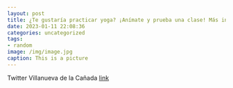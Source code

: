 ```yaml
---
layout: post
title: ¿Te gustaría practicar yoga? ¡Anímate y prueba una clase! Más información a través del ☎️ 91 812 51 66 o en 📧deportes@ayto-vill...
date: 2023-01-11 22:08:36
categories: uncategorized
tags:
- random
image: /img/image.jpg
caption: This is a picture
---
```

Twitter Villanueva de la Cañada [link](https://twitter.com/AytoVDLCanada/status/1613156217651695617)
